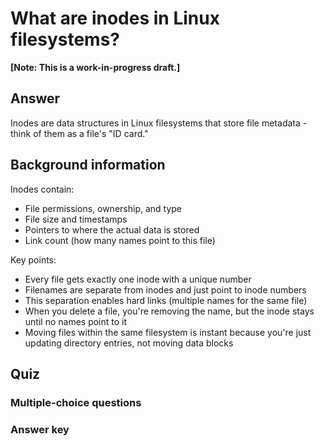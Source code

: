 # What are inodes in Linux filesystems?

**[Note: This is a work-in-progress draft.]**

## Answer

Inodes are data structures in Linux filesystems that store file metadata - think of them as a file's "ID card."

## Background information

Inodes contain:
- File permissions, ownership, and type
- File size and timestamps
- Pointers to where the actual data is stored
- Link count (how many names point to this file)

Key points:
- Every file gets exactly one inode with a unique number
- Filenames are separate from inodes and just point to inode numbers
- This separation enables hard links (multiple names for the same file)
- When you delete a file, you're removing the name, but the inode stays until no names point to it
- Moving files within the same filesystem is instant because you're just updating directory entries, not moving data blocks

## Quiz

### Multiple-choice questions

### Answer key
